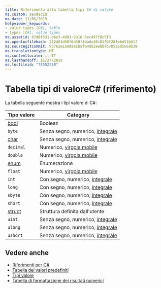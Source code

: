 ```yaml
---
title: Riferimento alla tabella tipi C# di valore
ms.custom: seodec18
ms.date: 11/06/2019
helpviewer_keywords:
- value types [C#], table
- types [C#], value types
ms.assetid: 67d8f631-b6e3-4d83-9910-5ec497f8c5f3
ms.openlocfilehash: 2f2d81d90f6d68f1bada40c81f0f28febd51bd1f
ms.sourcegitcommit: 93762e1a0dae1b5f64d82eebb7b705a6d566d839
ms.translationtype: MT
ms.contentlocale: it-IT
ms.lasthandoff: 11/27/2019
ms.locfileid: "74552358"
---
```

# <a name="value-types-table-c-reference"></a>Tabella tipi di valoreC# (riferimento)

La tabella seguente mostra i tipi valore di C#:

|Tipo valore|Category|
|----------------|--------------|
|[bool](../builtin-types/bool.md)|Boolean|
|`byte`|Senza segno, numerico, [integrale](../builtin-types/integral-numeric-types.md)|
|[char](../builtin-types/char.md)|Senza segno, numerico, [integrale](../builtin-types/integral-numeric-types.md)|
|`decimal`|Numerico, [virgola mobile](../builtin-types/floating-point-numeric-types.md)|
|`double`|Numerico, [virgola mobile](../builtin-types/floating-point-numeric-types.md)|
|[enum](enum.md)|Enumerazione|
|`float`|Numerico, [virgola mobile](../builtin-types/floating-point-numeric-types.md)|
|`int`|Con segno, numerico, [integrale](../builtin-types/integral-numeric-types.md)|
|`long`|Con segno, numerico, [integrale](../builtin-types/integral-numeric-types.md)|
|`sbyte`|Con segno, numerico, [integrale](../builtin-types/integral-numeric-types.md)|
|`short`|Con segno, numerico, [integrale](../builtin-types/integral-numeric-types.md)|
|[struct](struct.md)|Struttura definita dall'utente|
|`uint`|Senza segno, numerico, [integrale](../builtin-types/integral-numeric-types.md)|
|`ulong`|Senza segno, numerico, [integrale](../builtin-types/integral-numeric-types.md)|
|`ushort`|Senza segno, numerico, [integrale](../builtin-types/integral-numeric-types.md)|

## <a name="see-also"></a>Vedere anche

- [Riferimenti per C#](../index.md)
- [Tabella dei valori predefiniti](default-values-table.md)
- [Tipi valore](value-types.md)
- [Tabella di formattazione dei risultati numerici](formatting-numeric-results-table.md)

